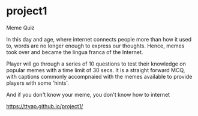 # project1

Meme Quiz

In this day and age, where internet connects people more than how it used to, words are no longer enough to express our thoughts. Hence, memes took over and became the lingua franca of the Internet. 

Player will go through a series of 10 questions to test their knowledge on popular memes with a time limit of 30 secs. It is a straight forward MCQ, with captions commonly accompnaied with the memes available to provide players with some 'hints'.

And if you don't know your meme, you don't know how to internet

https://ttyap.github.io/project1/

